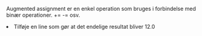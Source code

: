 <p>Augmented assignment er en enkel operation som bruges i forbindelse med binær operationer.
+=
-=
osv.</p>
<li>Tilføje en line som gør at det endelige resultat bliver 12.0</li>